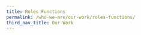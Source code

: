 ```yaml
---
title: Roles Functions
permalink: /who-we-are/our-work/roles-functions/
third_nav_title: Our Work
---
```

